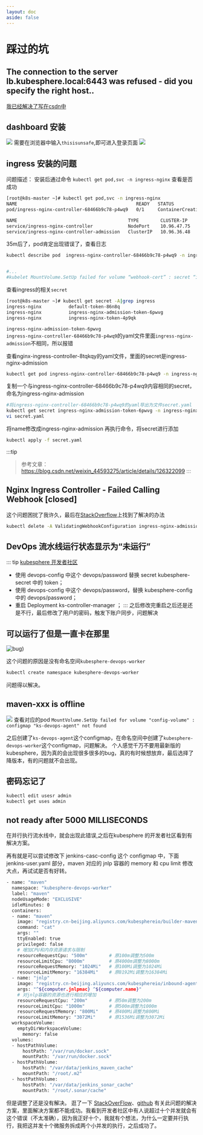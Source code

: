 ```yaml
---
layout: doc
aside: false
---
```

# 踩过的坑
## The connection to the server lb.kubesphere.local:6443 was refused - did you specify the right host..
[我已经解决了写在csdn中](https://blog.csdn.net/weixin_50135832/article/details/139562948?spm=1001.2014.3001.5502)
## dashboard 安装
![](/assets/image/docker/dash.png)
需要在浏览器中输入`thisisunsafe`,即可进入登录页面
![](/assets/image/docker/board.png)
## ingress 安装的问题
问题描述：
安装后通过命令 `kubectl get pod,svc -n ingress-nginx` 查看是否成功
```bash      
[root@k8s-master ~]# kubectl get pod,svc -n ingress-nginx
NAME                                            READY   STATUS               RESTARTS   AGE
pod/ingress-nginx-controller-68466b9c78-p4wq9   0/1     ContainerCreating     0          35m

NAME                                         TYPE        CLUSTER-IP    EXTERNAL-IP   PORT(S)                      AGE
service/ingress-nginx-controller             NodePort    10.96.47.75   <none>        80:31885/TCP,443:30125/TCP   35m
service/ingress-nginx-controller-admission   ClusterIP   10.96.36.48   <none>        443/TCP                      35m
```
35m后了，pod肯定出现错误了，查看日志
```bash
kubectl describe pod  ingress-nginx-controller-68466b9c78-p4wq9 -n ingress-nginx


#...
#kubelet MountVolume.SetUp failed for volume “webhook-cert” : secret “ingress-nginx-admission” not found
```

查看ingress的相关`secret`
```bash
[root@k8s-master ~]# kubectl get secret -A|grep ingress
ingress-nginx          default-token-86n8q                              kubernetes.io/service-account-token   3      41m
ingress-nginx          ingress-nginx-admission-token-6pwvg              kubernetes.io/service-account-token   3      41m
ingress-nginx          ingress-nginx-token-4p9qk                        kubernetes.io/service-account-token   3      41m
```
`ingress-nginx-admission-token-6pwvg `  
`ingress-nginx-controller-68466b9c78-p4wq9`的yaml文件里面`ingress-nginx-admission`不相同，所以报错

查看nginx-ingress-controller-8tqkqy的yaml文件，里面的secret是ingress-nginx-admission
```bash
kubectl get pod ingress-nginx-controller-68466b9c78-p4wq9 -n ingress-nginx -o yaml
```
复制一个与ingress-nginx-controller-68466b9c78-p4wq9内容相同的secret，命名为ingress-nginx-admission
```bash
#将ingress-nginx-controller-68466b9c78-p4wq9的yaml导出为文件secret.yaml
kubectl get secret ingress-nginx-admission-token-6pwvg -n ingress-nginx -o yaml > secret.yaml
vi secret.yaml
```
将name修改成ingress-nginx-admission
再执行命令，将secret进行添加
```bash
kubectl apply -f secret.yaml
```                        
:::tip
>参考文章：https://blog.csdn.net/weixin_44593275/article/details/126322099
:::

## Nginx Ingress Controller - Failed Calling Webhook [closed]
这个问题困扰了我许久，最后在[StackOverflow](https://stackoverflow.com/questions/61616203/nginx-ingress-controller-failed-calling-webhook)上找到了解决的办法
```bash
kubectl delete -A ValidatingWebhookConfiguration ingress-nginx-admission
```

## DevOps 流水线运行状态显示为“未运行”
::: tip [kubesphere 开发者社区](https://ask.kubesphere.io/forum/d/9277-devops-maven-is-offline/2)
- 使用 devops-config 中这个 devops/password 替换 secret kubesphere-secret 中的 token；
- 使用 devops-config 中这个 devops/password，替换 kubesphere-config 中的 devops/password；
- 重启 Deployment ks-controller-manager ；
::: 
之后修改完重启之后还是还是不行，最后修改了用户的密码，触发下账户同步，问题解决
## 可以运行了但是一直卡在那里

![bug](/assets/image/docker/未运行.png))

这个问题的原因是没有命名空间`kubesphere-devops-worker`
```bash
kubectl create namespace kubesphere-devops-worker
```
问题得以解决。

## maven-xxx is offline
![](/assets/image/docker/offline.png)
查看对应的pod 
`MountVolume.SetUp failed for volume "config-volume" : configmap "ks-devops-agent" not found`

之后创建了`ks-devops-agent`这个configmap，在命名空间中创建了`kubesphere-devops-worker`这个configmap，问题解决。
个人感觉千万不要用最新版的kubesphere，因为真的会出现很多很多的bug，真的有时候想放弃，最后选择了降版本，有的问题就不会出现。
## 密码忘记了
```bash
kubectl edit usesr admin
kubectl get uses admin
```
## not ready after 5000 MILLISECONDS
在并行执行流水线中，就会出现此错误,之后在kubesphere 的开发者社区看到有解决方案。

再有就是可以尝试修改下 jenkins-casc-config 这个 configmap 中，下面 jenkins-user.yaml 部分，maven 对应的 jnlp 容器的 memory 和 cpu limit 修改大点，再试试是否有好转。
```bash
- name: "maven"
  namespace: "kubesphere-devops-worker"
  label: "maven"
  nodeUsageMode: "EXCLUSIVE"
  idleMinutes: 0
  containers:
  - name: "maven"
    image: "registry.cn-beijing.aliyuncs.com/kubesphereio/builder-maven:v3.2.0"
    command: "cat"
    args: ""
    ttyEnabled: true
    privileged: false
    # 增加CPU和内存资源请求与限制
    resourceRequestCpu: "500m"        # 原100m调整为500m
    resourceLimitCpu: "8000m"         # 原4000m调整为8000m
    resourceRequestMemory: "1024Mi"   # 原100Mi调整为1024Mi
    resourceLimitMemory: "16384Mi"    # 原8192Mi调整为16384Mi
  - name: "jnlp"
    image: "registry.cn-beijing.aliyuncs.com/kubesphereio/inbound-agent:4.10-2"
    args: "^${computer.jnlpmac} ^${computer.name}"
    # 对jnlp容器的资源也进行相应的增加
    resourceRequestCpu: "200m"        # 原50m调整为200m
    resourceLimitCpu: "1000m"         # 原500m调整为1000m
    resourceRequestMemory: "800Mi"    # 原400Mi调整为800Mi
    resourceLimitMemory: "3072Mi"     # 原1536Mi调整为3072Mi
  workspaceVolume:
    emptyDirWorkspaceVolume:
      memory: false
  volumes:
  - hostPathVolume:
      hostPath: "/var/run/docker.sock"
      mountPath: "/var/run/docker.sock"
  - hostPathVolume:
      hostPath: "/var/data/jenkins_maven_cache"
      mountPath: "/root/.m2"
  - hostPathVolume:
      hostPath: "/var/data/jenkins_sonar_cache"
      mountPath: "/root/.sonar/cache"
```
但是调整了还是没有解决。
逛了一下 [StackOverFlow](https://stackoverflow.com/search?q=not+ready+after+5000+MILLISECONDS)、[github](https://github.com/fabric8io/kubernetes-client/issues/3795) 有关此问题的解决方案，里面解决方案都不能成功。我看到开发者社区中有人说超过十个并发就会有这个错误（不太准确），因为我正好十个，我就有个想法，为什么一定要并行执行，我把这并发十个微服务拆成两个小并发的执行，之后成功了。

